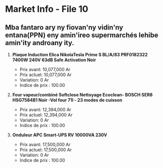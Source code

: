 # Market Info - File 10

## Mba fantaro ary ny fiovan'ny vidin'ny entana(PPN) eny amin'ireo supermarchés lehibe amin'ity androany ity.

1. **Plaque Induction Elica NikolaTesla Prime S BL/A/83 PRF0182322 7400W 240V 63dB Safe Activation Noir**
   - Prix avant: 10,077,000 Ar
   - Prix actuel: 10,077,000 Ar
   - Variation: 0 Ar
   - Indice de prix : 100.00

2. **Four vapeur/combiné Softclose Nettoyage Ecoclean- BOSCH SER8 HSG7584B1 Noir -Vol four 71l - 23 modes de cuisson**
   - Prix avant: 12,394,000 Ar
   - Prix actuel: 12,394,000 Ar
   - Variation: 0 Ar
   - Indice de prix : 100.00

3. **Onduleur APC Smart-UPS RV 10000VA 230V**
   - Prix avant: 17,500,000 Ar
   - Prix actuel: 17,500,000 Ar
   - Variation: 0 Ar
   - Indice de prix : 100.00

